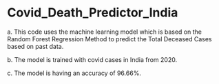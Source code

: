 # Covid_Death_Predictor_India

a. This code uses the machine learning model which is based on the Random Forest Regression Method to predict the Total Deceased Cases based on past data.

b. The model is trained with covid cases in India from 2020.

c. The model is having an accuracy of 96.66%.
